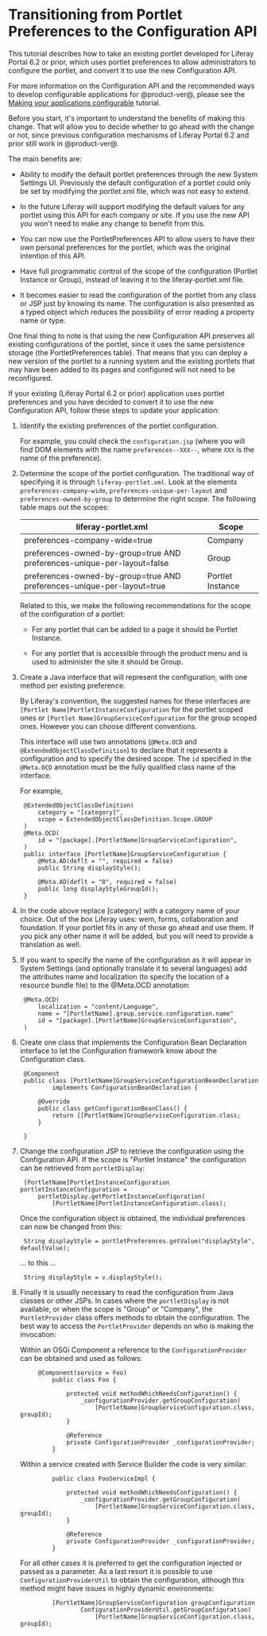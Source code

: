 # Transitioning from Portlet Preferences to the Configuration API [](id=transitioning-from-portlet-preferences-to-the-configuration-api)

This tutorial describes how to take an existing portlet developed for Liferay
Portal 6.2 or prior, which uses portlet preferences to allow administrators to
configure the portlet, and convert it to use the new Configuration API.

For more information on the Configuration API and the recommended ways to
develop configurable applications for @product-ver@, please see the
[Making your applications configurable](/develop/tutorials/-/knowledge_base/7-0/making-your-applications-configurable)
tutorial.

Before you start, it's important to understand the benefits of making this
change. That will allow you to decide whether to go ahead with the change or
not, since previous configuration mechanisms of Liferay Portal 6.2 and prior still work
in @product-ver@.

The main benefits are:

* Ability to modify the default portlet preferences through the new System
  Settings UI. Previously the default configuration of a portlet could only be
  set by modifying the portlet.xml file, which was not easy to extend.

* In the future Liferay will support modifying the default values for any
  portlet using this API for each company or site. If you use the new API you
  won't need to make any change to benefit from this.

* You can now use the PortletPreferences API to allow users to have their own
  personal preferences for the portlet, which was the original intention of this
  API.

* Have full programmatic control of the scope of the configuration (Portlet
  Instance or Group), instead of leaving it to the liferay-portlet.xml file.

* It becomes easier to read the configuration of the portlet from any class or
  JSP just by knowing its name. The configuration is also presented as a typed
  object which reduces the possibility of error reading a property name or type.

One final thing to note is that using the new Configuration API preserves all
existing configurations of the portlet, since it uses the same persistence
storage (the PortletPreferences table). That means that you can deploy a new
version of the portlet to a running system and the existing portlets that may
have been added to its pages and configured will not need to be reconfigured. 

If your existing (Liferay Portal 6.2 or prior) application uses portlet preferences and you
have decided to convert it to use the new Configuration API, follow these steps
to update your application:

1. Identify the existing preferences of the portlet configuration. 

    For example, you could check the `configuration.jsp` (where you will find
    DOM elements with the name `preferences--XXX--`, where `XXX` is the name of
    the preference).

2. Determine the scope of the portlet configuration. The traditional way of
   specifying it is through `liferay-portlet.xml`. Look at the elements
   `preferences-company-wide`, `preferences-unique-per-layout` and
   `preferences-owned-by-group` to determine the right scope. The following table
   maps out the scopes:

    | liferay-portlet.xml                                                     | Scope            |
    |-------------------------------------------------------------------------|------------------|
    | preferences-company-wide=true                                           | Company          |
    | preferences-owned-by-group=true AND preferences-unique-per-layout=false | Group            |
    | preferences-owned-by-group=true AND preferences-unique-per-layout=true  | Portlet Instance |

    Related to this, we make the following recommendations for the scope of the
    configuration of a portlet:

    * For any portlet that can be added to a page it should be Portlet Instance. 

    * For any portlet that is accessible through the product menu and is used to
    administer the site it should be Group.
 
3. Create a Java interface that will represent the configuration, with one
   method per existing preference.
 
    By Liferay's convention, the suggested names for these interfaces are
    `[Portlet Name]PortletInstanceConfiguration` for the portlet scoped ones or
    `[Portlet Name]GroupServiceConfiguration` for the group scoped ones. However
    you can choose different conventions. 
 
    This interface will use two annotations (`@Meta.OCD` and
    `@ExtendedObjectClassDefinition`) to declare that it represents a configuration
    and to specify the desired scope. The `id` specified in the `@Meta.OCD` annotation
    must be the fully qualified class name of the interface. 

    For example,

        @ExtendedObjectClassDefinition(
            category = "[category]",
            scope = ExtendedObjectClassDefinition.Scope.GROUP
        )
        @Meta.OCD(
            id = "[package].[PortletName]GroupServiceConfiguration",
        )
        public interface [PortletName]GroupServiceConfiguration {
            @Meta.AD(deflt = "", required = false)
            public String displayStyle();
	
            @Meta.AD(deflt = "0", required = false)
            public long displayStyleGroupId();
        }

4. In the code above replace [category] with a category name of your choice. Out
   of the box Liferay uses: wem, forms, collaboration and foundation. If your
   portlet fits in any of those go ahead and use them. If you pick any other
   name it will be added, but you will need to provide a translation as well.

5. If you want to specify the name of the configuration as it will appear in
   System Settings (and optionally translate it to several languages) add the
   attributes name and localization (to specify the location of a resource
   bundle file) to the @Meta.OCD annotation:
 
		@Meta.OCD(
     		localization = "content/Language",
 			name = "[PortletName].group.service.configuration.name"
			id = "[package].[PortletName]GroupServiceConfiguration",
		)

5. Create one class that implements the Configuration Bean Declaration
   interface to let the Configuration framework know about the Configuration
   class.

        @Component
        public class [PortletName]GroupServiceConfigurationBeanDeclaration
                implements ConfigurationBeanDeclaration {

            @Override
            public class getConfigurationBeanClass() {
                return [[PortletName]GroupServiceConfiguration.class;
            }

        }

6. Change the configuration JSP to retrieve the configuration using the
   Configuration API. If the scope is "Portlet Instance" the configuration can
   be retrieved from `portletDisplay`:

        [PortletName]PortletInstanceConfiguration portletInstanceConfiguration = 
			portletDisplay.getPortletInstanceConfiguration(
				[PortletName]PortletInstanceConfiguration.class);
	
    Once the configuration object is obtained, the individual preferences can now
    be changed from this:

        String displayStyle = portletPreferences.getValue("displayStyle", defaultValue);

    ... to this ...

        String displayStyle = v.displayStyle();

7. Finally it is usually necessary to read the configuration from Java classes
   or other JSPs. In cases where the `portletDisplay` is not available, or when
   the scope is "Group" or "Company", the `PortletProvider` class offers methods
   to obtain the configuration. The best way to access the `PortletProvider`
   depends on who is making the invocation: 
 
    Within an OSGi Component a reference to the `ConfigurationProvider` can be
    obtained and used as follows:
        	 
            @Component(service = Foo)
        		public class Foo {
        			
        			protected void methodWhichNeedsConfiguration() {
                		_configurationProvider.getGroupConfiguration(
                            [PortletName]GroupServiceConfiguration.class, groupId);
        			}
            		
                    @Reference
                    private ConfigurationProvider _configurationProvider;
        		}
        		
    Within a service created with Service Builder the code is very similar:
        
        		public class FooServiceImpl {
        			
        			protected void methodWhichNeedsConfiguration() {
                		_configurationProvider.getGroupConfiguration(
                            [PortletName]GroupServiceConfiguration.class, groupId);
        			}
            		
                    @Reference
                    private ConfigurationProvider _configurationProvider;
        		}

    For all other cases it is preferred to get the configuration injected or
    passed as a parameter. As a last resort it is possible to use
    `ConfigurationProviderUtil` to obtain the configuration, although this method
    might have issues in highly dynamic environments:
            
            	[PortletName]GroupServiceConfiguration groupConfiguration 
            			ConfigurationProviderUtil.getGroupConfiguration(
            				[PortletName]GroupServiceConfiguration.class, groupId);
